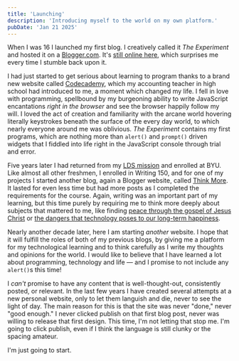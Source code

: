 ```yaml
---
title: 'Launching'
description: 'Introducing myself to the world on my own platform.'
pubDate: 'Jan 21 2025'
---
```


When I was 16 I launched my first blog. I creatively called it _The Experiment_ and hosted it on
a [Blogger.com](https://www.blogger.com/about/). It's [still online here](https://kennethexpnum1.blogspot.com/), which
surprises me every time I stumble back upon it.

I had just started to get serious about learning to program thanks to a brand new website
called [Codecademy](https://www.codecademy.com/), which my accounting teacher in high school had introduced to me, a
moment which changed my life. I fell in love with programming, spellbound by my burgeoning ability to write JavaScript
encantations _right in the browser_ and see the browser happily follow my will. I loved the act of creation and
familiarity with the arcane world hovering literally keystrokes beneath the surface of the every day world, to which
nearly everyone around me was oblivious. _The Experiment_ contains my first programs, which are nothing more than
`alert()` and `prompt()` driven widgets that I fiddled into life right in the JavaScript console through trial and
error.

Five years later I had returned from my [LDS mission](https://newsroom.churchofjesuschrist.org/article/mission) and
enrolled at BYU. Like almost all other freshmen, I enrolled in Writing 150, and for one of my projects I started another
blog, again a Blogger website, called [Think More](https://learnthinklive.blogspot.com/). It lasted for even less time
but had more posts as I completed the requirements for the course. Again, writing was an important part of my learning,
but this time purely by requiring me to think more deeply about subjects that mattered to me, like
finding [peace through the gospel of Jesus Christ](https://learnthinklive.blogspot.com/2016/11/my-personal-narrative-finding-peace.html)
or [the dangers that technology poses to our long-term happiness](https://learnthinklive.blogspot.com/2016/09/your-technological-reality.html).

Nearly another decade later, here I am starting _another_ website. I hope that it will fulfill the roles of both of my
previous blogs, by giving me a platform for my technological learning and to think carefully as I write my thoughts and
opinions for the world. I would like to believe that I have learned a lot about programming, technology and life &mdash;
and I promise to not include any `alert()`s this time!

I _can't_ promise to have any content that is well-thought-out, consistently posted, or relevant. In the last
few years I have created several attempts at a new personal website, only to let them languish and die, never to see the
light of day. The main reason for this is that the site was never "done," never "good enough." I never clicked publish
on that first blog post, never was willing to release that first design. This time, I'm not letting that stop me. I'm
going to click publish, even if I think the language is still clunky or the spacing amateur.

I'm just going to start.
